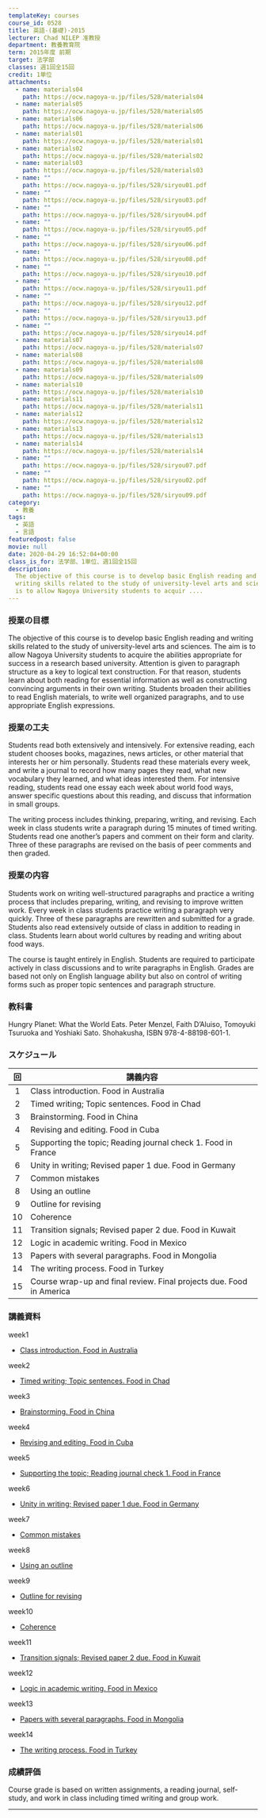```yaml
---
templateKey: courses
course_id: 0528
title: 英語-(基礎)-2015
lecturer: Chad NILEP 准教授
department: 教養教育院
term: 2015年度 前期
target: 法学部
classes: 週1回全15回
credit: 1単位
attachments:
  - name: materials04
    path: https://ocw.nagoya-u.jp/files/528/materials04
  - name: materials05
    path: https://ocw.nagoya-u.jp/files/528/materials05
  - name: materials06
    path: https://ocw.nagoya-u.jp/files/528/materials06
  - name: materials01
    path: https://ocw.nagoya-u.jp/files/528/materials01
  - name: materials02
    path: https://ocw.nagoya-u.jp/files/528/materials02
  - name: materials03
    path: https://ocw.nagoya-u.jp/files/528/materials03
  - name: ""
    path: https://ocw.nagoya-u.jp/files/528/siryou01.pdf
  - name: ""
    path: https://ocw.nagoya-u.jp/files/528/siryou03.pdf
  - name: ""
    path: https://ocw.nagoya-u.jp/files/528/siryou04.pdf
  - name: ""
    path: https://ocw.nagoya-u.jp/files/528/siryou05.pdf
  - name: ""
    path: https://ocw.nagoya-u.jp/files/528/siryou06.pdf
  - name: ""
    path: https://ocw.nagoya-u.jp/files/528/siryou08.pdf
  - name: ""
    path: https://ocw.nagoya-u.jp/files/528/siryou10.pdf
  - name: ""
    path: https://ocw.nagoya-u.jp/files/528/siryou11.pdf
  - name: ""
    path: https://ocw.nagoya-u.jp/files/528/siryou12.pdf
  - name: ""
    path: https://ocw.nagoya-u.jp/files/528/siryou13.pdf
  - name: ""
    path: https://ocw.nagoya-u.jp/files/528/siryou14.pdf
  - name: materials07
    path: https://ocw.nagoya-u.jp/files/528/materials07
  - name: materials08
    path: https://ocw.nagoya-u.jp/files/528/materials08
  - name: materials09
    path: https://ocw.nagoya-u.jp/files/528/materials09
  - name: materials10
    path: https://ocw.nagoya-u.jp/files/528/materials10
  - name: materials11
    path: https://ocw.nagoya-u.jp/files/528/materials11
  - name: materials12
    path: https://ocw.nagoya-u.jp/files/528/materials12
  - name: materials13
    path: https://ocw.nagoya-u.jp/files/528/materials13
  - name: materials14
    path: https://ocw.nagoya-u.jp/files/528/materials14
  - name: ""
    path: https://ocw.nagoya-u.jp/files/528/siryou07.pdf
  - name: ""
    path: https://ocw.nagoya-u.jp/files/528/siryou02.pdf
  - name: ""
    path: https://ocw.nagoya-u.jp/files/528/siryou09.pdf
category:
  - 教養
tags:
  - 英語
  - 言語
featuredpost: false
movie: null
date: 2020-04-29 16:52:04+00:00
class_is_for: 法学部、1単位、週1回全15回
description:
  The objective of this course is to develop basic English reading and
  writing skills related to the study of university-level arts and sciences. The aim
  is to allow Nagoya University students to acquir ....
---
```


### 授業の目標

The objective of this course is to develop basic English reading and writing skills related to the study of university-level arts and sciences.
The aim is to allow Nagoya University students to acquire the abilities appropriate for success in a research based university.
Attention is given to paragraph structure as a key to logical text construction.
For that reason, students learn about both reading for essential information as well as constructing convincing arguments in their own writing.
Students broaden their abilities to read English materials, to write well organized paragraphs, and to use appropriate English expressions.

### 授業の工夫

Students read both extensively and intensively.
For extensive reading, each student chooses books, magazines, news articles, or other material that interests her or him personally.
Students read these materials every week, and write a journal to record how many pages they read, what new vocabulary they learned, and what ideas interested them.
For intensive reading, students read one essay each week about world food ways, answer specific questions about this reading, and discuss that information in small groups.

The writing process includes thinking, preparing, writing, and revising.
Each week in class students write a paragraph during 15 minutes of timed writing.
Students read one another&rsquo;s papers and comment on their form and clarity.
Three of these paragraphs are revised on the basis of peer comments and then graded.

### 授業の内容

Students work on writing well-structured paragraphs and practice a writing process that includes preparing, writing, and revising to improve written work. Every week in class students practice writing a paragraph very quickly.
Three of these paragraphs are rewritten and submitted for a grade.
Students also read extensively outside of class in addition to reading in class.
Students learn about world cultures by reading and writing about food ways.

The course is taught entirely in English.
Students are required to participate actively in class discussions and to write paragraphs in English.
Grades are based not only on English language ability but also on control of writing forms such as proper topic sentences and paragraph structure.

### 教科書

Hungry Planet: What the World Eats. Peter Menzel, Faith D&rsquo;Aluiso, Tomoyuki Tsuruoka and Yoshiaki Sato. Shohakusha, ISBN 978-4-88198-601-1.

### スケジュール

| 回  | 講義内容                                                             |
| :-: | -------------------------------------------------------------------- |
|  1  | Class introduction. Food in Australia                                |
|  2  | Timed writing; Topic sentences. Food in Chad                         |
|  3  | Brainstorming. Food in China                                         |
|  4  | Revising and editing. Food in Cuba                                   |
|  5  | Supporting the topic; Reading journal check 1. Food in France        |
|  6  | Unity in writing; Revised paper 1 due. Food in Germany               |
|  7  | Common mistakes                                                      |
|  8  | Using an outline                                                     |
|  9  | Outline for revising                                                 |
| 10  | Coherence                                                            |
| 11  | Transition signals; Revised paper 2 due. Food in Kuwait              |
| 12  | Logic in academic writing. Food in Mexico                            |
| 13  | Papers with several paragraphs. Food in Mongolia                     |
| 14  | The writing process. Food in Turkey                                  |
| 15  | Course wrap-up and final review. Final projects due. Food in America |

### 講義資料

week1

- [Class introduction. Food in Australia](https://ocw.nagoya-u.jp/files/528/siryou01.pdf)

week2

- [Timed writing; Topic sentences. Food in Chad](https://ocw.nagoya-u.jp/files/528/siryou02.pdf)

week3

- [Brainstorming. Food in China](https://ocw.nagoya-u.jp/files/528/siryou03.pdf)

week4

- [Revising and editing. Food in Cuba](https://ocw.nagoya-u.jp/files/528/siryou04.pdf)

week5

- [Supporting the topic; Reading journal check 1. Food in France](https://ocw.nagoya-u.jp/files/528/siryou05.pdf)

week6

- [Unity in writing; Revised paper 1 due. Food in Germany](https://ocw.nagoya-u.jp/files/528/siryou06.pdf)

week7

- [Common mistakes](https://ocw.nagoya-u.jp/files/528/siryou07.pdf)

week8

- [Using an outline](https://ocw.nagoya-u.jp/files/528/siryou08.pdf)

week9

- [Outline for revising](https://ocw.nagoya-u.jp/files/528/siryou09.pdf)

week10

- [Coherence](https://ocw.nagoya-u.jp/files/528/siryou10.pdf)

week11

- [Transition signals; Revised paper 2 due. Food in Kuwait](https://ocw.nagoya-u.jp/files/528/siryou11.pdf)

week12

- [Logic in academic writing. Food in Mexico](https://ocw.nagoya-u.jp/files/528/siryou12.pdf)

week13

- [Papers with several paragraphs. Food in Mongolia](https://ocw.nagoya-u.jp/files/528/siryou13.pdf)

week14

- [The writing process. Food in Turkey](https://ocw.nagoya-u.jp/files/528/siryou14.pdf)

### 成績評価

Course grade is based on written assignments, a reading journal, self-study, and work in class including timed writing and group work.

---
